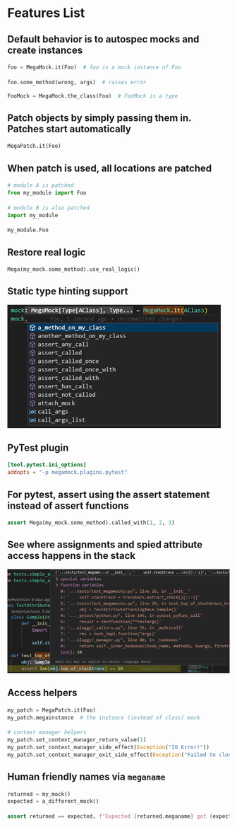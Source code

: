 # Features List

## Default behavior is to autospec mocks and create instances

```python
foo = MegaMock.it(Foo)  # foo is a mock instance of Foo

foo.some_method(wrong, args)  # raises error
```

```python
FooMock = MegaMock.the_class(Foo)  # FooMock is a type
```

## Patch objects by simply passing them in. Patches start automatically

```python
MegaPatch.it(Foo)
```


## When patch is used, all locations are patched

```python
# module A is patched
from my_module import Foo

# module B is also patched
import my_module

my_module.Foo
```

## Restore real logic

```python
Mega(my_mock.some_method).use_real_logic()
```

## Static type hinting support

![Type hints](docs/img/type-hinting.png)

## PyTest plugin

```toml
[tool.pytest.ini_options]
addopts = "-p megamock.plugins.pytest"
```

## For pytest, assert using the assert statement instead of assert functions

```python
assert Mega(my_mock.some_method).called_with(1, 2, 3)
```

## See where assignments and spied attribute access happens in the stack

![Stack](docs/img/top-of-stack.png)

## Access helpers

```python
my_patch = MegaPatch.it(Foo)
my_patch.megainstance  # the instance (instead of class) mock

# context manager helpers
my_patch.set_context_manager_return_value(1)
my_patch.set_context_manager_side_effect(Exception("IO Error!"))
my_patch.set_context_manager_exit_side_effect(Exception("Failed to close transaction!"))
```

## Human friendly names via `meganame`

```python
returned = my_mock()
expected = a_different_mock()

assert returned == expected, f"Expected {returned.meganame} got {expected.meganame}"
```
